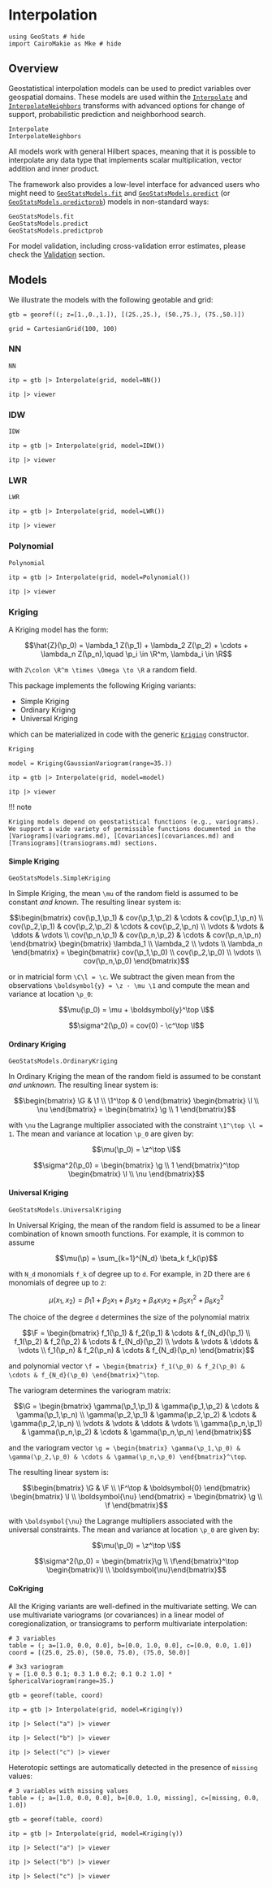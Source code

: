 # Interpolation

```@example interpolation
using GeoStats # hide
import CairoMakie as Mke # hide
```

## Overview

Geostatistical interpolation models can be used to predict variables over
geospatial domains. These models are used within the [`Interpolate`](@ref)
and [`InterpolateNeighbors`](@ref) transforms with advanced options for
change of support, probabilistic prediction and neighborhood search.

```@docs
Interpolate
InterpolateNeighbors
```

All models work with general Hilbert spaces, meaning that it is possible
to interpolate any data type that implements scalar multiplication, vector
addition and inner product.

The framework also provides a low-level interface for advanced users who might
need to [`GeoStatsModels.fit`](@ref) and [`GeoStatsModels.predict`](@ref)
(or [`GeoStatsModels.predictprob`](@ref)) models in non-standard ways:

```@docs
GeoStatsModels.fit
GeoStatsModels.predict
GeoStatsModels.predictprob
```

For model validation, including cross-validation error estimates, please check the
[Validation](validation.md) section.

## Models

We illustrate the models with the following geotable and grid:

```@example interpolation
gtb = georef((; z=[1.,0.,1.]), [(25.,25.), (50.,75.), (75.,50.)])
```

```@example interpolation
grid = CartesianGrid(100, 100)
```

### NN

```@docs
NN
```

```@example interpolation
itp = gtb |> Interpolate(grid, model=NN())

itp |> viewer
```

### IDW

```@docs
IDW
```

```@example interpolation
itp = gtb |> Interpolate(grid, model=IDW())

itp |> viewer
```

### LWR

```@docs
LWR
```

```@example interpolation
itp = gtb |> Interpolate(grid, model=LWR())

itp |> viewer
```

### Polynomial

```@docs
Polynomial
```

```@example interpolation
itp = gtb |> Interpolate(grid, model=Polynomial())

itp |> viewer
```

### Kriging

A Kriging model has the form:

```math
\hat{Z}(\p_0) = \lambda_1 Z(\p_1) + \lambda_2 Z(\p_2) + \cdots + \lambda_n Z(\p_n),\quad \p_i \in \R^m, \lambda_i \in \R
```

with ``Z\colon \R^m \times \Omega \to \R`` a random field.

This package implements the following Kriging variants:

- Simple Kriging
- Ordinary Kriging
- Universal Kriging

which can be materialized in code with the generic [`Kriging`](@ref) constructor.

```@docs
Kriging
```

```@example interpolation
model = Kriging(GaussianVariogram(range=35.))

itp = gtb |> Interpolate(grid, model=model)

itp |> viewer
```

!!! note

    Kriging models depend on geostatistical functions (e.g., variograms).
    We support a wide variety of permissible functions documented in the
    [Variograms](variograms.md), [Covariances](covariances.md) and
    [Transiograms](transiograms.md) sections.

#### Simple Kriging

```@docs
GeoStatsModels.SimpleKriging
```

In Simple Kriging, the mean ``\mu`` of the random field is assumed to be constant *and known*.
The resulting linear system is:

```math
\begin{bmatrix}
cov(\p_1,\p_1) & cov(\p_1,\p_2) & \cdots & cov(\p_1,\p_n) \\
cov(\p_2,\p_1) & cov(\p_2,\p_2) & \cdots & cov(\p_2,\p_n) \\
\vdots & \vdots & \ddots & \vdots \\
cov(\p_n,\p_1) & cov(\p_n,\p_2) & \cdots & cov(\p_n,\p_n)
\end{bmatrix}
\begin{bmatrix}
\lambda_1 \\
\lambda_2 \\
\vdots \\
\lambda_n
\end{bmatrix}
=
\begin{bmatrix}
cov(\p_1,\p_0) \\
cov(\p_2,\p_0) \\
\vdots \\
cov(\p_n,\p_0)
\end{bmatrix}
```
or in matricial form ``\C\l = \c``. We subtract the given mean from the observations
``\boldsymbol{y} = \z - \mu \1`` and compute the mean and variance at location ``\p_0``:

```math
\mu(\p_0) = \mu + \boldsymbol{y}^\top \l
```
```math
\sigma^2(\p_0) = cov(0) - \c^\top \l
```

#### Ordinary Kriging

```@docs
GeoStatsModels.OrdinaryKriging
```

In Ordinary Kriging the mean of the random field is assumed to be constant *and unknown*.
The resulting linear system is:

```math
\begin{bmatrix}
\G & \1 \\
\1^\top & 0
\end{bmatrix}
\begin{bmatrix}
\l \\
\nu
\end{bmatrix}
=
\begin{bmatrix}
\g \\
1
\end{bmatrix}
```
with ``\nu`` the Lagrange multiplier associated with the constraint ``\1^\top \l = 1``. The mean and variance at
location ``\p_0`` are given by:

```math
\mu(\p_0) = \z^\top \l
```
```math
\sigma^2(\p_0) =  \begin{bmatrix} \g \\ 1 \end{bmatrix}^\top \begin{bmatrix} \l \\ \nu \end{bmatrix}
```

#### Universal Kriging

```@docs
GeoStatsModels.UniversalKriging
```

In Universal Kriging, the mean of the random field is assumed to be a linear combination of known smooth functions.
For example, it is common to assume

```math
\mu(\p) = \sum_{k=1}^{N_d} \beta_k f_k(\p)
```
with ``N_d`` monomials ``f_k`` of degree up to ``d``. For example, in 2D there are ``6`` monomials of degree up to ``2``:

```math
\mu(x_1,x_2) =  \beta_1 1 + \beta_2 x_1 + \beta_3 x_2 + \beta_4 x_1 x_2 + \beta_5 x_1^2 + \beta_6 x_2^2
```

The choice of the degree ``d`` determines the size of the polynomial matrix

```math
\F =
\begin{bmatrix}
f_1(\p_1) & f_2(\p_1) & \cdots & f_{N_d}(\p_1) \\
f_1(\p_2) & f_2(\p_2) & \cdots & f_{N_d}(\p_2) \\
\vdots & \vdots & \ddots & \vdots \\
f_1(\p_n) & f_2(\p_n) & \cdots & f_{N_d}(\p_n)
\end{bmatrix}
```

and polynomial vector ``\f = \begin{bmatrix} f_1(\p_0) & f_2(\p_0) & \cdots & f_{N_d}(\p_0) \end{bmatrix}^\top``.

The variogram determines the variogram matrix:

```math
\G =
\begin{bmatrix}
\gamma(\p_1,\p_1) & \gamma(\p_1,\p_2) & \cdots & \gamma(\p_1,\p_n) \\
\gamma(\p_2,\p_1) & \gamma(\p_2,\p_2) & \cdots & \gamma(\p_2,\p_n) \\
\vdots & \vdots & \ddots & \vdots \\
\gamma(\p_n,\p_1) & \gamma(\p_n,\p_2) & \cdots & \gamma(\p_n,\p_n)
\end{bmatrix}
```
and the variogram vector
``\g = \begin{bmatrix} \gamma(\p_1,\p_0) & \gamma(\p_2,\p_0) & \cdots & \gamma(\p_n,\p_0) \end{bmatrix}^\top``.

The resulting linear system is:

```math
\begin{bmatrix}
\G & \F \\
\F^\top & \boldsymbol{0}
\end{bmatrix}
\begin{bmatrix}
\l \\
\boldsymbol{\nu}
\end{bmatrix}
=
\begin{bmatrix}
\g \\
\f
\end{bmatrix}
```
with ``\boldsymbol{\nu}`` the Lagrange multipliers associated with the universal constraints. The mean and
variance at location ``\p_0`` are given by:

```math
\mu(\p_0) = \z^\top \l
```
```math
\sigma^2(\p_0) = \begin{bmatrix}\g \\ \f\end{bmatrix}^\top \begin{bmatrix}\l \\ \boldsymbol{\nu}\end{bmatrix}
```

#### CoKriging

All the Kriging variants are well-defined in the multivariate setting. We can use multivariate variograms
(or covariances) in a linear model of coregionalization, or transiograms to perform multivariate interpolation:

```@example interpolation
# 3 variables
table = (; a=[1.0, 0.0, 0.0], b=[0.0, 1.0, 0.0], c=[0.0, 0.0, 1.0])
coord = [(25.0, 25.0), (50.0, 75.0), (75.0, 50.0)]

# 3x3 variogram
γ = [1.0 0.3 0.1; 0.3 1.0 0.2; 0.1 0.2 1.0] * SphericalVariogram(range=35.)

gtb = georef(table, coord)

itp = gtb |> Interpolate(grid, model=Kriging(γ))
```

```@example interpolation
itp |> Select("a") |> viewer
```

```@example interpolation
itp |> Select("b") |> viewer
```

```@example interpolation
itp |> Select("c") |> viewer
```

Heterotopic settings are automatically detected in the presence of `missing` values:

```@example interpolation
# 3 variables with missing values
table = (; a=[1.0, 0.0, 0.0], b=[0.0, 1.0, missing], c=[missing, 0.0, 1.0])

gtb = georef(table, coord)

itp = gtb |> Interpolate(grid, model=Kriging(γ))
```

```@example interpolation
itp |> Select("a") |> viewer
```

```@example interpolation
itp |> Select("b") |> viewer
```

```@example interpolation
itp |> Select("c") |> viewer
```
